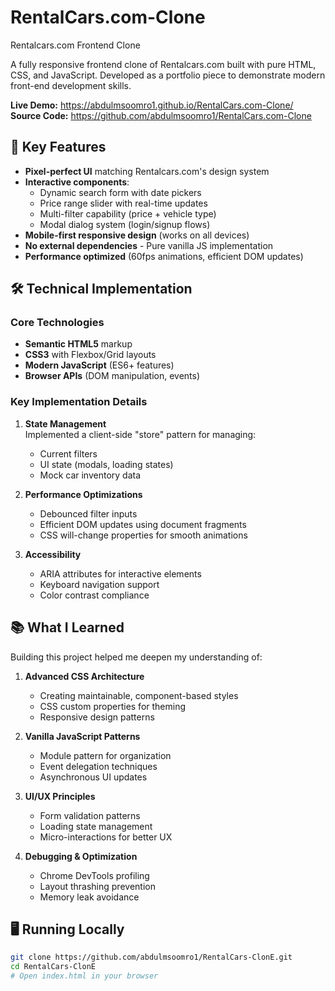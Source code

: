 # RentalCars.com-Clone
Rentalcars.com Frontend Clone


A fully responsive frontend clone of Rentalcars.com built with pure HTML, CSS, and JavaScript. Developed as a portfolio piece to demonstrate modern front-end development skills.

**Live Demo:** https://abdulmsoomro1.github.io/RentalCars.com-Clone/
**Source Code:** https://github.com/abdulmsoomro1/RentalCars.com-Clone

## 🚀 Key Features

- **Pixel-perfect UI** matching Rentalcars.com's design system
- **Interactive components**:
  - Dynamic search form with date pickers
  - Price range slider with real-time updates
  - Multi-filter capability (price + vehicle type)
  - Modal dialog system (login/signup flows)
- **Mobile-first responsive design** (works on all devices)
- **No external dependencies** - Pure vanilla JS implementation
- **Performance optimized** (60fps animations, efficient DOM updates)

## 🛠️ Technical Implementation

### Core Technologies
- **Semantic HTML5** markup
- **CSS3** with Flexbox/Grid layouts
- **Modern JavaScript** (ES6+ features)
- **Browser APIs** (DOM manipulation, events)

### Key Implementation Details
1. **State Management**  
   Implemented a client-side "store" pattern for managing:
   - Current filters
   - UI state (modals, loading states)
   - Mock car inventory data

2. **Performance Optimizations**  
   - Debounced filter inputs
   - Efficient DOM updates using document fragments
   - CSS will-change properties for smooth animations

3. **Accessibility**  
   - ARIA attributes for interactive elements
   - Keyboard navigation support
   - Color contrast compliance

## 📚 What I Learned

Building this project helped me deepen my understanding of:

1. **Advanced CSS Architecture**
   - Creating maintainable, component-based styles
   - CSS custom properties for theming
   - Responsive design patterns

2. **Vanilla JavaScript Patterns**
   - Module pattern for organization
   - Event delegation techniques
   - Asynchronous UI updates

3. **UI/UX Principles**
   - Form validation patterns
   - Loading state management
   - Micro-interactions for better UX

4. **Debugging & Optimization**
   - Chrome DevTools profiling
   - Layout thrashing prevention
   - Memory leak avoidance

## 🖥️ Running Locally

```bash
git clone https://github.com/abdulmsoomro1/RentalCars-ClonE.git
cd RentalCars-ClonE
# Open index.html in your browser

